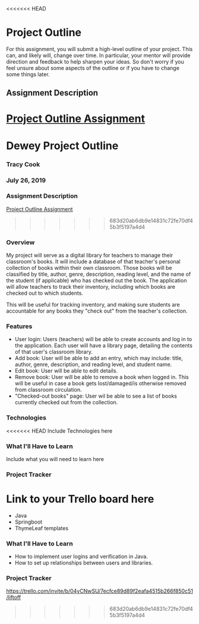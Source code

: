 <<<<<<< HEAD
# Project Outline
For this assignment, you will submit a high-level outline of your project. This can, and likely will, change over time. In particular, your mentor will provide direction and feedback to help sharpen your ideas. So don't worry if you feel unsure about some aspects of the outline or if you have to change some things later.

## Assignment Description
[Project Outline Assignment](https://education.launchcode.org/liftoff/modules/assignments/project-outline)
=======
# Dewey Project Outline
### Tracy Cook
### July 26, 2019

### Assignment Description
[Project Outline Assignment](https://education.launchcode.org/liftoff/assignments/project-outline/)
>>>>>>> 683d20ab6db9e14831c72fe70df45b3f5197a4d4

### Overview
My project will serve as a digital library for teachers to manage their classroom's books. It will include a database of that teacher's personal collection of books within their own classroom. Those books will be classified by title, author, genre, description, reading level, and the name of the student (if applicable) who has checked out the book. The application will allow teachers to track their inventory, including which books are checked out to which students.

This will be useful for tracking inventory, and making sure students are accountable for any books they "check out" from the teacher's collection.

### Features
- User login: Users (teachers) will be able to create accounts and log in to the application. Each user will have a library page, detailing the contents of that user's classroom library.
- Add book: User will be able to add an entry, which may include: title, author, genre, description, and reading level, and student name.
- Edit book: User will be able to edit details.
- Remove book: User will be able to remove a book when logged in. This will be useful in case a book gets lost/damaged/is otherwise removed from classroom circulation.
- "Checked-out books" page: User wil be able to see a list of books currently checked out from the collection.

### Technologies
<<<<<<< HEAD
Include Technologies here
### What I'll Have to Learn
Include what you will need to learn here
### Project Tracker
Link to your Trello board here
=======
- Java
- Springboot
- ThymeLeaf templates

### What I'll Have to Learn
- How to implement user logins and verification in Java.
- How to set up relationships between users and libraries.

### Project Tracker
https://trello.com/invite/b/04yCNwSU/7ecfce89d89f2eafa4515b266f850c51/liftoff
>>>>>>> 683d20ab6db9e14831c72fe70df45b3f5197a4d4
